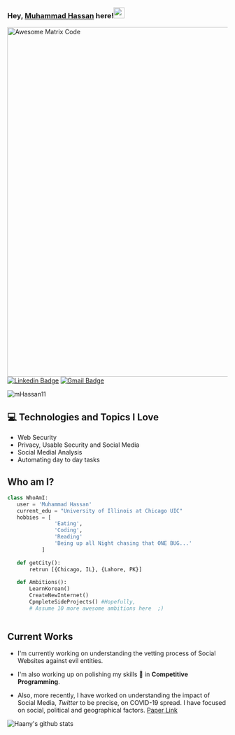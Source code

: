 
### Hey, [Muhammad Hassan](https://www.facebook.com/cinnaMan96/) here!<img src="https://media.giphy.com/media/hvRJCLFzcasrR4ia7z/giphy.gif" width="25px">

<img src = 'https://media.giphy.com/media/jTNG3RF6EwbkpD4LZx/giphy.gif' alt = 'Awesome Matrix Code' align='right' width="800"/>


[![Linkedin Badge](https://img.shields.io/badge/-MuhammadHassan-blue?style=flat-square&logo=Linkedin&logoColor=white&link=https://www.linkedin.com/in/mhassan11)](https://www.linkedin.com/in/mhassan11) [![Gmail Badge](https://img.shields.io/badge/-Hassan-c14438?style=flat-square&logo=Gmail&logoColor=white&link=mailto:mhassan.3939@gmail.com)](mailto:mhassan.3939@gmail.com) 
<p align="left"> <img src="https://komarev.com/ghpvc/?username=mHassan11" alt="mHassan11" /> </p>

## :computer: Technologies and Topics I Love
* Web Security
* Privacy, Usable Security and Social Media
* Social Medial Analysis
* Automating day to day tasks


 ## Who am I?
 ```python
 class WhoAmI:
 	user = 'Muhammad Hassan'
	current_edu = "University of Illinois at Chicago UIC"
	hobbies = [
				'Eating',
				'Coding',
				'Reading'
				'Being up all Night chasing that ONE BUG...'
			]
	
	def getCity():
		retrun [{Chicago, IL}, {Lahore, PK}]
	
	def Ambitions():
		LearnKorean()
		CreateNewInternet()
		CpmpleteSideProjects() #Hopefully,
		# Assume 10 more awesome ambitions here  ;)
	
 ```
 
## Current Works
 * I'm currently working on understanding the vetting process of Social Websites against evil entities.

 * I'm also working up on polishing my skills 🌱 in **Competitive Programming**.

 * Also, more recently, I have worked on understanding the impact of Social Media, *Twitter* to be precise, on COVID-19 spread. I have focused on social, political and geographical factors. [Paper Link](https://arxiv.org/abs/2005.08379)


 ![Haany's github stats](https://github-readme-stats.vercel.app/api?username=mHassan11&show_icons=true&hide=[%22issues%22])


<!--
**mHassan11/mHassan11** is a ✨ _special_ ✨ repository because its `README.md` (this file) appears on your GitHub profile.

Here are some ideas to get you started:

- 🔭 I’m currently working on ...
- 🌱 I’m currently learning ...
- 👯 I’m looking to collaborate on ...
- 🤔 I’m looking for help with ...
- 💬 Ask me about ...
- 📫 How to reach me: ...
- 😄 Pronouns: ...
- ⚡ Fun fact: ...
-->
